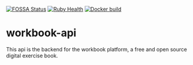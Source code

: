 [![FOSSA Status](https://app.fossa.com/api/projects/git%2Bgithub.com%2Fso-gineers%2Fworkbook-api.svg?type=shield)](https://app.fossa.com/projects/git%2Bgithub.com%2Fso-gineers%2Fworkbook-api?ref=badge_shield)
[![Ruby Health](https://github.com/so-gineers/workbook-api/actions/workflows/rails.yml/badge.svg)](https://github.com/so-gineers/workbook-api/actions/workflows/rails.yml)
[![Docker build](https://github.com/so-gineers/workbook-api/actions/workflows/docker.yml/badge.svg)](https://github.com/so-gineers/workbook-api/actions/workflows/docker.yml)

# workbook-api

This api is the backend for the workbook platform, a free and open source digital exercise book.

